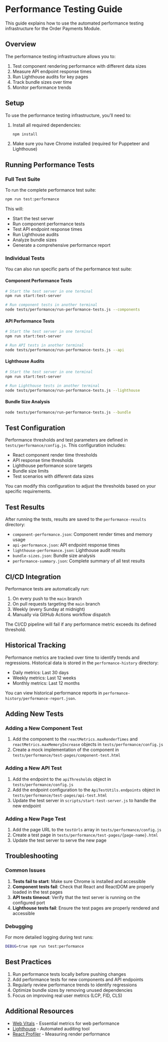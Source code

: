 # Performance Testing Guide

This guide explains how to use the automated performance testing infrastructure for the Order Payments Module.

## Overview

The performance testing infrastructure allows you to:

1. Test component rendering performance with different data sizes
2. Measure API endpoint response times
3. Run Lighthouse audits for key pages
4. Track bundle sizes over time
5. Monitor performance trends

## Setup

To use the performance testing infrastructure, you'll need to:

1. Install all required dependencies:
   ```bash
   npm install
   ```

2. Make sure you have Chrome installed (required for Puppeteer and Lighthouse)

## Running Performance Tests

### Full Test Suite

To run the complete performance test suite:

```bash
npm run test:performance
```

This will:
- Start the test server
- Run component performance tests
- Test API endpoint response times
- Run Lighthouse audits
- Analyze bundle sizes
- Generate a comprehensive performance report

### Individual Tests

You can also run specific parts of the performance test suite:

#### Component Performance Tests

```bash
# Start the test server in one terminal
npm run start:test-server

# Run component tests in another terminal
node tests/performance/run-performance-tests.js --components
```

#### API Performance Tests

```bash
# Start the test server in one terminal
npm run start:test-server

# Run API tests in another terminal
node tests/performance/run-performance-tests.js --api
```

#### Lighthouse Audits

```bash
# Start the test server in one terminal
npm run start:test-server

# Run Lighthouse tests in another terminal
node tests/performance/run-performance-tests.js --lighthouse
```

#### Bundle Size Analysis

```bash
node tests/performance/run-performance-tests.js --bundle
```

## Test Configuration

Performance thresholds and test parameters are defined in `tests/performance/config.js`. This configuration includes:

- React component render time thresholds
- API response time thresholds
- Lighthouse performance score targets
- Bundle size limits
- Test scenarios with different data sizes

You can modify this configuration to adjust the thresholds based on your specific requirements.

## Test Results

After running the tests, results are saved to the `performance-results` directory:

- `component-performance.json`: Component render times and memory usage
- `api-performance.json`: API endpoint response times
- `lighthouse-performance.json`: Lighthouse audit results
- `bundle-sizes.json`: Bundle size analysis
- `performance-summary.json`: Complete summary of all test results

## CI/CD Integration

Performance tests are automatically run:

1. On every push to the `main` branch
2. On pull requests targeting the `main` branch
3. Weekly (every Sunday at midnight)
4. Manually via GitHub Actions workflow dispatch

The CI/CD pipeline will fail if any performance metric exceeds its defined threshold.

## Historical Tracking

Performance metrics are tracked over time to identify trends and regressions. Historical data is stored in the `performance-history` directory:

- Daily metrics: Last 30 days
- Weekly metrics: Last 12 weeks
- Monthly metrics: Last 12 months

You can view historical performance reports in `performance-history/performance-report.json`.

## Adding New Tests

### Adding a New Component Test

1. Add the component to the `reactMetrics.maxRenderTimes` and `reactMetrics.maxMemoryIncrease` objects in `tests/performance/config.js`
2. Create a mock implementation of the component in `tests/performance/test-pages/component-test.html`

### Adding a New API Test

1. Add the endpoint to the `apiThresholds` object in `tests/performance/config.js`
2. Add the endpoint configuration to the `ApiTestUtils.endpoints` object in `tests/performance/test-pages/api-test.html`
3. Update the test server in `scripts/start-test-server.js` to handle the new endpoint

### Adding a New Page Test

1. Add the page URL to the `testUrls` array in `tests/performance/config.js`
2. Create a test page in `tests/performance/test-pages/{page-name}.html`
3. Update the test server to serve the new page

## Troubleshooting

### Common Issues

1. **Tests fail to start**: Make sure Chrome is installed and accessible
2. **Component tests fail**: Check that React and ReactDOM are properly loaded in the test pages
3. **API tests timeout**: Verify that the test server is running on the configured port
4. **Lighthouse tests fail**: Ensure the test pages are properly rendered and accessible

### Debugging

For more detailed logging during test runs:

```bash
DEBUG=true npm run test:performance
```

## Best Practices

1. Run performance tests locally before pushing changes
2. Add performance tests for new components and API endpoints
3. Regularly review performance trends to identify regressions
4. Optimize bundle sizes by removing unused dependencies
5. Focus on improving real user metrics (LCP, FID, CLS)

## Additional Resources

- [Web Vitals](https://web.dev/vitals/) - Essential metrics for web performance
- [Lighthouse](https://developers.google.com/web/tools/lighthouse) - Automated auditing tool
- [React Profiler](https://reactjs.org/blog/2018/09/10/introducing-the-react-profiler.html) - Measuring render performance 
